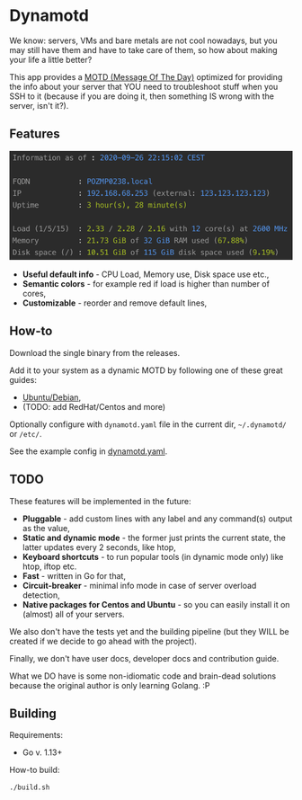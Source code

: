 # Dynamotd

We know: servers, VMs and bare metals are not cool nowadays, but you may still have them and have to
take care of them, so how about making your life a little better?
 
This app provides a [MOTD (Message Of The Day)](https://en.wikipedia.org/wiki/Motd_(Unix)) optimized for 
providing the info about your server that YOU need to troubleshoot stuff when you SSH to it (because if you are doing
it, then something IS wrong with the server, isn't it?).   

## Features

![Dynamotd](dynamotd.png)

* **Useful default info** - CPU Load, Memory use, Disk space use etc.,
* **Semantic colors** - for example red if load is higher than number of cores,
* **Customizable** - reorder and remove default lines,

## How-to

Download the single binary from the releases.

Add it to your system as a dynamic MOTD by following one of these great guides:
* [Ubuntu/Debian](https://ownyourbits.com/2017/04/05/customize-your-motd-login-message-in-debian-and-ubuntu/), 
* (TODO: add RedHat/Centos and more)

Optionally configure with `dynamotd.yaml` file in the current dir, `~/.dynamotd/` or `/etc/`.

See the example config in [dynamotd.yaml](./dynamotd.yaml).

## TODO

These features will be implemented in the future:

* **Pluggable** - add custom lines with any label and any command(s) output as the value,
* **Static and dynamic mode** - the former just prints the current state, the latter updates every 2 seconds,
  like htop,
* **Keyboard shortcuts** - to run popular tools (in dynamic mode only) like htop, iftop etc.
* **Fast** - written in Go for that,
* **Circuit-breaker** - minimal info mode in case of server overload detection,
* **Native packages for Centos and Ubuntu** - so you can easily install it on (almost) all of your servers.

We also don't have the tests yet and the building pipeline (but they WILL be created if we decide to go ahead with the project).

Finally, we don't have user docs, developer docs and contribution guide.

What we DO have is some non-idiomatic code and brain-dead solutions because the original author is only learning Golang.
:P

## Building

Requirements:
* Go v. 1.13+

How-to build:
```
./build.sh
```
